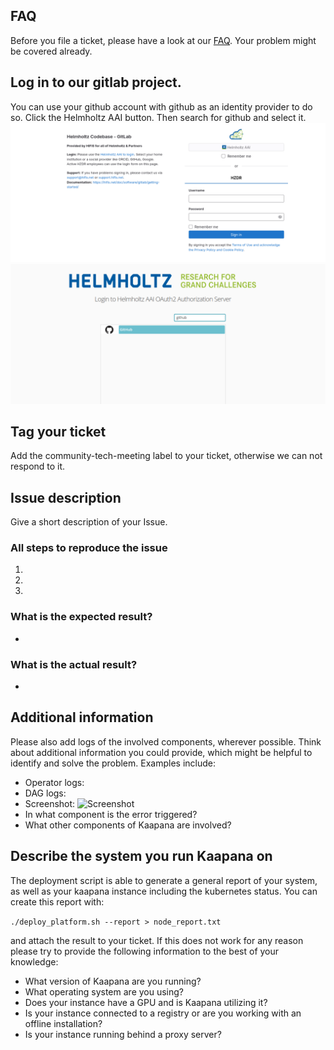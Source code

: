 ## FAQ

Before you file a ticket, please have a look at our [FAQ](https://kaapana.readthedocs.io/en/stable/faq_root.html). Your problem might be covered already.

## Log in to our gitlab project.
You can use your github account with github as an identity provider to do so.
Click the Helmholtz AAI button. Then search for github and select it.
![login1](login1.png) ![login2](login2.png)

## Tag your ticket
Add the community-tech-meeting label to your ticket, otherwise we can not respond to it.

## Issue description
Give a short description of your Issue.



### All steps to reproduce the issue

1.  
2. 
3. 


### What is the expected result?

-


### What is the actual result?

-


## Additional information
Please also add logs of the involved components, wherever possible. Think about additional information you could provide, which might be helpful to identify and solve the problem. Examples include:

- Operator logs:
- DAG logs:
- Screenshot: ![Screenshot]()
- In what component is the error triggered?
- What other components of Kaapana are involved?

## Describe the system you run Kaapana on
The deployment script is able to generate a general report of your system, as well as your kaapana instance including the kubernetes status. You can create this report with: 

`./deploy_platform.sh --report > node_report.txt`

and attach the result to your ticket. If this does not work for any reason please try to provide the following information to the
best of your knowledge:
- What version of Kaapana are you running?
- What operating system are you using?
- Does your instance have a GPU and is Kaapana utilizing it?
- Is your instance connected to a registry or are you working with an offline installation?
- Is your instance running behind a proxy server?
